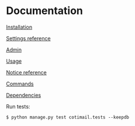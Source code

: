 Documentation
=============

[Installation](https://code.cotidia.com/cotidia/mail/wikis/Installation)

[Settings reference](https://code.cotidia.com/cotidia/mail/wikis/settings-reference)

[Admin](https://code.cotidia.com/cotidia/mail/wikis/admin)

[Usage](https://code.cotidia.com/cotidia/mail/wikis/usage)

[Notice reference](https://code.cotidia.com/cotidia/mail/wikis/notice-reference)

[Commands](https://code.cotidia.com/cotidia/mail/wikis/commands)

[Dependencies](https://code.cotidia.com/cotidia/mail/wikis/dependencies)

Run tests:

	$ python manage.py test cotimail.tests --keepdb